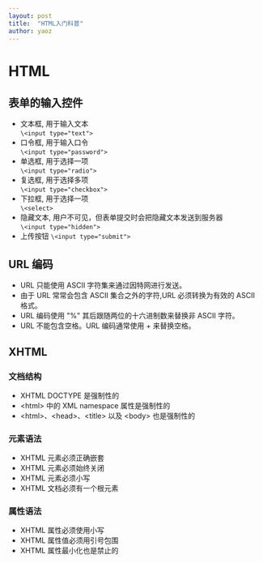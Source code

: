 ```yaml
---
layout: post
title:  "HTML入门科普"
author: yaoz
---
```


# **HTML**

## 表单的输入控件

* 文本框, 用于输入文本  
`\<input type="text">`
* 口令框, 用于输入口令  
`\<input type="password">`
* 单选框, 用于选择一项  
`\<input type="radio">`
* 复选框, 用于选择多项  
`\<input type="checkbox">`
* 下拉框, 用于选择一项  
`\<select>  `
* 隐藏文本, 用户不可见，但表单提交时会把隐藏文本发送到服务器  
`\<input type="hidden">`
* 上传按钮
`\<input type="submit">`

## URL 编码

* URL 只能使用 ASCII 字符集来通过因特网进行发送。  
* 由于 URL 常常会包含 ASCII 集合之外的字符,URL 必须转换为有效的 ASCII 格式。  
* URL 编码使用 "%" 其后跟随两位的十六进制数来替换非 ASCII 字符。  
* URL 不能包含空格。URL 编码通常使用 + 来替换空格。

## XHTML

### 文档结构

* XHTML DOCTYPE 是强制性的
* \<html> 中的 XML namespace 属性是强制性的
* \<html>、\<head>、\<title> 以及 \<body> 也是强制性的

### 元素语法

* XHTML 元素必须正确嵌套
* XHTML 元素必须始终关闭
* XHTML 元素必须小写
* XHTML 文档必须有一个根元素

### 属性语法

* XHTML 属性必须使用小写
* XHTML 属性值必须用引号包围
* XHTML 属性最小化也是禁止的
